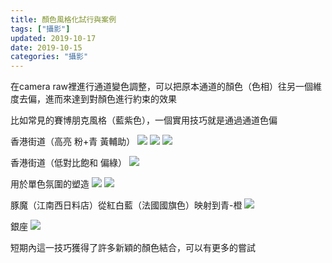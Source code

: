 ```yaml
---
title: 顏色風格化試行與案例
tags: ["攝影"]
updated: 2019-10-17
date: 2019-10-15
categories: "攝影"
---
```

在camera raw裡進行通道變色調整，可以把原本通道的顏色（色相）往另一個維度去偏，進而來達到對顏色進行約束的效果

比如常見的賽博朋克風格（藍紫色），一個實用技巧就是通過通道色偏

香港街道（高亮 粉+青 黃輔助）
![](/asset/images/大学/hongkong/JAP_3768.jpg)
![](/asset/images/大学/hongkong/JAP_3771.jpg)
![](/asset/images/大学/hongkong/JAP_3783.jpg)

香港街道（低對比飽和 偏綠）
![](/asset/images/大学/hongkong/JAP_3794.jpg)
<!--more-->
用於單色氛圍的塑造
![](/asset/images/大学/HEC_3830.jpg)
![](/asset/images/大学/HEC_3839.jpg)

豚魔（江南西日料店）從紅白藍（法國國旗色）映射到青-橙
![](/asset/images/大学/HEC_4029.jpg)

銀座
![](/asset/images/大学/nihon/JAP_1490s2.jpg)

短期內這一技巧獲得了許多新穎的顏色結合，可以有更多的嘗試